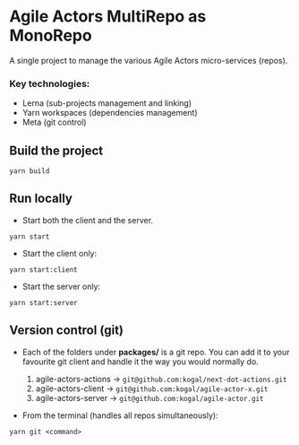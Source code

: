# Agile Actors MultiRepo as MonoRepo

A single project to manage the various Agile Actors micro-services (repos).

### Key technologies:

  * Lerna (sub-projects management and linking)
  * Yarn workspaces (dependencies management)
  * Meta (git control)

## Build the project
```
yarn build
```

## Run locally

* Start both the client and the server.

```
yarn start
```

* Start the client only:

```
yarn start:client
```

* Start the server only:

```
yarn start:server
```

## Version control (git)

* Each of the folders under **packages/** is a git repo. You can add it to your favourite git client and handle it the way you would normally do.

   1. agile-actors-actions -> `git@github.com:kogal/next-dot-actions.git`
   2. agile-actors-client  -> `git@github.com:kogal/agile-actor-x.git`
   3. agile-actors-server  -> `git@github.com:kogal/agile-actor.git`

* From the terminal (handles all repos simultaneously):

```
yarn git <command>
```
